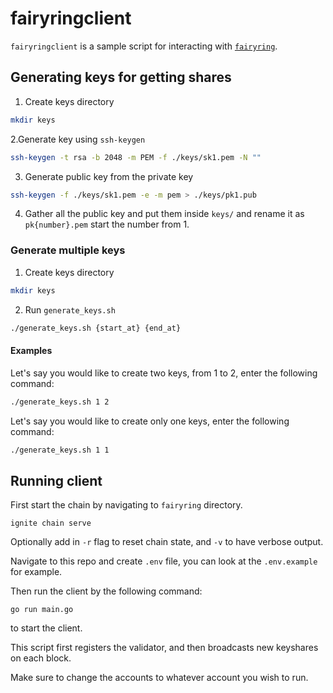 # fairyringclient

`fairyringclient` is a sample script for interacting with [`fairyring`](https://github.com/FairBlock/fairyring).

## Generating keys for getting shares

1. Create keys directory

```bash
mkdir keys
```

2.Generate key using `ssh-keygen`

```bash
ssh-keygen -t rsa -b 2048 -m PEM -f ./keys/sk1.pem -N ""
```

3. Generate public key from the private key

```bash
ssh-keygen -f ./keys/sk1.pem -e -m pem > ./keys/pk1.pub
```

4. Gather all the public key and put them inside `keys/` and rename it as `pk{number}.pem` start the number from 1.

### Generate multiple keys

1. Create keys directory

```bash
mkdir keys
```

2. Run `generate_keys.sh`

```bash
./generate_keys.sh {start_at} {end_at}
```

#### Examples

Let's say you would like to create two keys, from 1 to 2, enter the following command:

```bash
./generate_keys.sh 1 2
```

Let's say you would like to create only one keys, enter the following command:

```bash
./generate_keys.sh 1 1
```

## Running client

First start the chain by navigating to `fairyring` directory.

```
ignite chain serve
```

Optionally add in `-r` flag to reset chain state, and `-v` to have verbose output.

Navigate to this repo and create `.env` file, you can look at the `.env.example` for example.

Then run the client by the following command:

```
go run main.go
```

to start the client.

This script first registers the validator, and then broadcasts new keyshares on each block.

Make sure to change the accounts to whatever account you wish to run.
